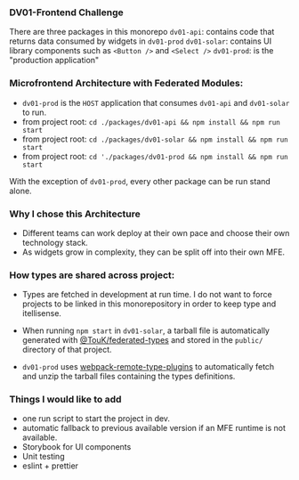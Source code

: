 ### DV01-Frontend Challenge

There are three packages in this monorepo
`dv01-api`: contains code that returns data consumed by widgets in `dv01-prod`
`dv01-solar`: contains UI library components such as `<Button />` and `<Select />`
`dv01-prod`: is the "production application"

### Microfrontend Architecture with Federated Modules:
- `dv01-prod` is the `HOST` application that consumes `dv01-api` and `dv01-solar` to run.
- from project root: `cd ./packages/dv01-api && npm install && npm run start`
- from project root: `cd ./packages/dv01-solar && npm install && npm run start`
- from project root: `cd './packages/dv01-prod && npm install && npm run start`

With the exception of `dv01-prod`, every other package can be run stand alone.

### Why I chose this Architecture
- Different teams can work deploy at their own pace and choose their own technology stack.
- As widgets grow in complexity, they can be split off into their own MFE.

### How types are shared across project:
- Types are fetched in development at run time. I do not want to force projects to be linked in this monorepository in order to keep type and itellisense.

- When running `npm start` in `dv01-solar`, a tarball file is automatically generated with [@TouK/federated-types](https://github.com/TouK/federated-types) and stored in the `public/` directory of that project.
- `dv01-prod` uses [webpack-remote-type-plugins](https://github.com/ruanyl/webpack-remote-types-plugin) to automatically fetch and unzip the tarball files containing the types definitions.


### Things I would like to add
- one run script to start the project in dev.
- automatic fallback to previous available version if an MFE runtime is not available.
- Storybook for UI components
- Unit testing
- eslint + prettier

